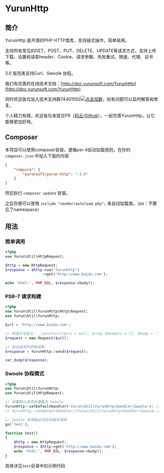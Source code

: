 # YurunHttp

## 简介

YurunHttp 是开源的PHP HTTP类库，支持链式操作，简单易用。

支持所有常见的GET、POST、PUT、DELETE、UPDATE等请求方式，支持上传下载、设置和读取header、Cookie、请求参数、失败重试、限速、代理、证书等。

3.0 版完美支持Curl、Swoole 协程。

我们有完善的在线技术文档：[http://doc.yurunsoft.com/YurunHttp](http://doc.yurunsoft.com/YurunHttp)

同时欢迎各位加入技术支持群74401592[![点击加群](https://pub.idqqimg.com/wpa/images/group.png "点击加群")](https://shang.qq.com/wpa/qunwpa?idkey=e2e6b49e9a648aae5285b3aba155d59107bb66fde02e229e078bd7359cac8ac3)，如有问题可以及时解答和修复。

个人精力有限，欢迎各位来提交PR（[码云](https://gitee.com/yurunsoft/YurunHttp)/[Github](https://github.com/Yurunsoft/YurunHttp)），一起完善YurunHttp，让它能够更加好用。

## Composer

本项目可以使用composer安装，遵循psr-4自动加载规则，在你的 `composer.json` 中加入下面的内容
```json
{
    "require": {
        "yurunsoft/yurun-http": "~3.0"
    }
}
```

然后执行 `composer update` 安装。

之后你便可以使用 `include "vendor/autoload.php";` 来自动加载类。（ps：不要忘了namespace）

## 用法

### 简单调用

```php
<?php
use Yurun\Util\HttpRequest;

$http = new HttpRequest;
$response = $http->ua('YurunHttp')
                 ->get('http://www.baidu.com');

echo 'html:', PHP_EOL, $response->body();
```

### PSR-7 请求构建

```php
<?php
use Yurun\Util\YurunHttp\Http\Request;
use Yurun\Util\YurunHttp;

$url = 'http://www.baidu.com';

// 构造方法定义：__construct($uri = null, array $headers = [], $body = '', $method = RequestMethod::GET, $version = '1.1', array $server = [], array $cookies = [], array $files = [])
$request = new Request($url);

// 发送请求并获取结果
$response = YurunHttp::send($request);

var_dump($response);
```

### Swoole 协程模式

```php
<?php
use Yurun\Util\YurunHttp;
use Yurun\Util\HttpRequest;

// 设置默认请求处理器为 Swoole
YurunHttp::setDefaultHandler('Yurun\Util\YurunHttp\Handler\Swoole'); // php 5.4
// YurunHttp::setDefaultHandler(\Yurun\Util\YurunHttp\Handler\Swoole::class); // php 5.5+

// Swoole 处理器必须在协程中调用
go('test');

function test()
{
	$http = new HttpRequest;
	$response = $http->get('http://www.baidu.com');
	echo 'html:', PHP_EOL, $response->body();
}
```

具体详见`test`目录中的示例代码